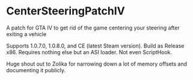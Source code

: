 # CenterSteeringPatchIV
A patch for GTA IV to get rid of the game centering your steering after exiting a vehicle

Supports 1.0.7.0, 1.0.8.0, and CE (latest Steam version).
Build as Release x86. Requires nothing else but an ASI loader. Not even ScriptHook.


Huge shout out to Zolika for narrowing down a lot of memory offsets and documenting it publicly.
